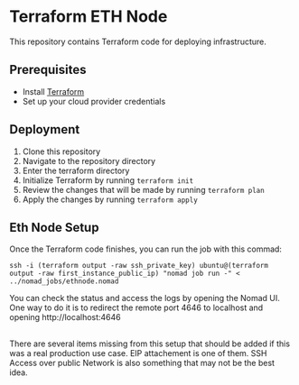 # Terraform ETH Node

This repository contains Terraform code for deploying infrastructure.

## Prerequisites

- Install [Terraform](https://www.terraform.io/downloads.html)
- Set up your cloud provider credentials

## Deployment

1. Clone this repository
2. Navigate to the repository directory
3. Enter the terraform directory
4. Initialize Terraform by running `terraform init`
5. Review the changes that will be made by running `terraform plan`
6. Apply the changes by running `terraform apply`

## Eth Node Setup

Once the Terraform code finishes, you can run the job with this commad:

```
ssh -i (terraform output -raw ssh_private_key) ubuntu@(terraform output -raw first_instance_public_ip) "nomad job run -" < ../nomad_jobs/ethnode.nomad
```

You can check the status and access the logs by opening the Nomad UI. One way to do it is to redirect the remote port 4646 to localhost and opening http://localhost:4646

## 

There are several items missing from this setup that should be added if this was a real production use case. EIP attachement is one of them.
SSH Access over public Network is also something that may not be the best idea.